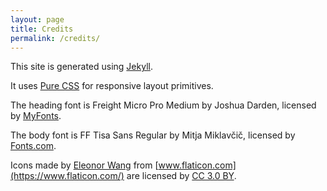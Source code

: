 ```yaml
---
layout: page
title: Credits
permalink: /credits/
---
```


This site is generated using [Jekyll](https://jekyllrb.com/).

It uses [Pure CSS](https://purecss.io/) for responsive layout primitives.

The heading font is Freight Micro Pro Medium by Joshua Darden, licensed by [MyFonts](https://www.myfonts.com/fonts/garagefonts/freight-micro-pro/).

The body font is FF Tisa Sans Regular by Mitja Miklavčič, licensed by [Fonts.com](https://www.fonts.com/font/fontfont/ff-tisa-sans).

Icons made by [Eleonor Wang](https://www.flaticon.com/authors/eleonor-wang) from [www.flaticon.com](https://www.flaticon.com/) are licensed by [CC 3.0 BY](http://creativecommons.org/licenses/by/3.0/).
